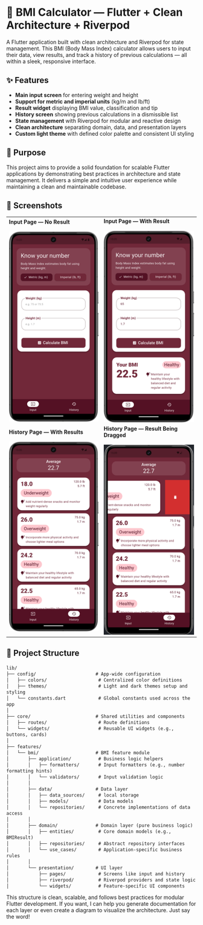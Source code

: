 # 🧮 BMI Calculator — Flutter + Clean Architecture + Riverpod

A Flutter application built with clean architecture and Riverpod for state management. This BMI (Body Mass Index) calculator allows users to input their data, view results, and track a history of previous calculations — all within a sleek, responsive interface.

## ✨ Features

- **Main input screen** for entering weight and height  
- **Support for metric and imperial units** (kg/m and lb/ft)  
- **Result widget** displaying BMI value, classification and tip  
- **History screen** showing previous calculations in a dismissible list  
- **State management** with Riverpod for modular and reactive design  
- **Clean architecture** separating domain, data, and presentation layers  
- **Custom light theme** with defined color palette and consistent UI styling  

## 🎯 Purpose

This project aims to provide a solid foundation for scalable Flutter applications by demonstrating best practices in architecture and state management. It delivers a simple and intuitive user experience while maintaining a clean and maintainable codebase.

## 📸 Screenshots

<table>
  <tr>
    <td>
      <strong>Input Page — No Result</strong><br><br>
      <img src="./screenshots/input_page_no_result.png" width="300"/>
    </td>
    <td>
      <strong>Input Page — With Result</strong><br><br>
      <img src="./screenshots/input_page_with_result.png" width="300"/>
    </td>
  </tr>
  <tr>
    <td>
      <strong>History Page — With Results</strong><br><br>
      <img src="./screenshots/history_page_with_results.png" width="300"/>
    </td>
    <td>
      <strong>History Page — Result Being Dragged</strong><br><br>
      <img src="./screenshots/history_page_result_being_dragged.png" width="300"/>
    </td>
  </tr>
</table>


## 📁 Project Structure

```text
lib/
├── config/                      # App-wide configuration
│   ├── colors/                   # Centralized color definitions
│   ├── themes/                   # Light and dark themes setup and styling
│   └── constants.dart            # Global constants used across the app
│
├── core/                        # Shared utilities and components
│   ├── routes/                   # Route definitions
│   └── widgets/                  # Reusable UI widgets (e.g., buttons, cards)
│
├── features/
│   └── bmi/                     # BMI feature module
│       ├── application/          # Business logic helpers
│       │   ├── formatters/       # Input formatters (e.g., number formatting hints)
│       │   └── validators/       # Input validation logic
│       │
│       ├── data/                # Data layer
│       │   ├── data_sources/     # local storage
│       │   ├── models/           # Data models
│       │   └── repositories/     # Concrete implementations of data access
│       │
│       ├── domain/              # Domain layer (pure business logic)
│       │   ├── entities/         # Core domain models (e.g., BMIResult)
│       │   ├── repositories/     # Abstract repository interfaces
│       │   └── use_cases/        # Application-specific business rules
│       │
│       └── presentation/        # UI layer
│           ├── pages/            # Screens like input and history
│           ├── riverpod/         # Riverpod providers and state logic
│           └── widgets/          # Feature-specific UI components
```
This structure is clean, scalable, and follows best practices for modular Flutter development. If you want, I can help you generate documentation for each layer or even create a diagram to visualize the architecture. Just say the word!


